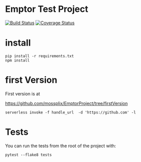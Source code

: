 # Emptor Test Project

[![Build Status](https://travis-ci.com/mossplix//EmptorProject.svg?branch=master)](https://travis-ci.com/mossplix/EmptorProject)
[![Coverage Status](https://coveralls.io/repos/github/mossplix/EmptorProject/badge.svg?branch=master)](https://coveralls.io/github/mossplix//EmptorProject?branch=master)

# install

```
pip install -r requirements.txt
npm install
```

# first Version

First version is at

https://github.com/mossplix/EmptorProject/tree/firstVersion

```
serverless invoke -f handle_url  -d 'https://github.com' -l
```

# Tests

You can run the tests from the root of the project with:

```
pytest --flake8 tests
```
